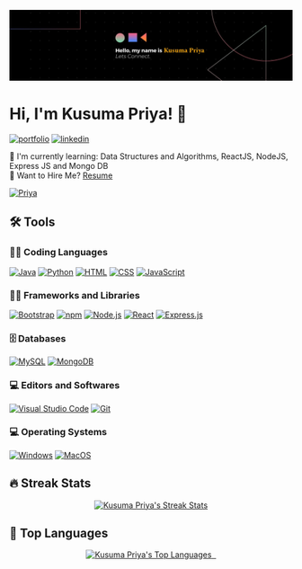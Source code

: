 ![Priya's Banner](Banner2.jpg)

# Hi, I'm Kusuma Priya! 👋

[![portfolio](https://img.shields.io/badge/my_portfolio-000?style=for-the-badge&logo=ko-fi&logoColor=white)](https://r-kusuma-priya.github.io/My_Portfolio/)
[![linkedin](https://img.shields.io/badge/linkedin-0A66C2?style=for-the-badge&logo=linkedin&logoColor=white)](https://www.linkedin.com/in/kusuma-priya-b97109255/)

🧠 I'm currently learning: Data Structures and Algorithms, ReactJS, NodeJS, Express JS and Mongo DB <br>
📃 Want to Hire Me? <a href="https://drive.google.com/file/d/1ht-hYOuiXw2f4XnWCVblGHX86sjAw6Gu/view?usp=drivesdk">Resume</a><br>

<p align="left">
<a href="https://github.com/R-Kusuma-priya">
<img src="https://komarev.com/ghpvc/?username=R-Kusuma-priya&label=Profile%20views&color=blueviolet&style=flat" alt="Priya" />
</a>
</p>

## 🛠 Tools

### 👨‍💻 Coding Languages

<p>
<!--     <a href="https://github.com/search?q=user%3AVijaykuma069+is%3Arepo+language%3Ac"><img alt="C++" src="https://img.shields.io/badge/C++-00599C?style=for-the-badge&logo=c&logoColor=white"></a> -->
<a href="https://github.com/search?q=user%3AR-Kusuma-priya+language%3Ajava&type=repositories"><img alt="Java" src="https://img.shields.io/badge/java-007396?style=for-the-badge&logo=java&logoColor=white"></a>
<a href="https://github.com/search?q=user%3AR-Kusuma-priya+language%3Apython&type=repositories"><img alt="Python" src="https://img.shields.io/badge/python-3670A0?style=for-the-badge&logo=python&logoColor=ffdd54"></a>
<a href="https://github.com/search?q=user%3AR-Kusuma-priya+language%3Ahtml&type=repositories"><img alt="HTML" src="https://img.shields.io/badge/html-E34F26?style=for-the-badge&logo=html5&logoColor=white"></a>
<a href="https://github.com/search?q=user%3AR-Kusuma-priya+language%3Acss&type=repositories"><img alt="CSS" src="https://img.shields.io/badge/css-1572B6?style=for-the-badge&logo=css3&logoColor=white"></a>
<a href="https://github.com/search?q=user%3AR-Kusuma-priya+language%3Ajavascript&type=repositories"><img alt="JavaScript" src="https://img.shields.io/badge/javascript-F7DF1E?style=for-the-badge&logo=javascript&logoColor=black"></a>



### 👨‍💻 Frameworks and Libraries

<p>
   <a href="https://github.com/search?q=user%3AR-Kusuma-priya+language%3ABootstrap&type=repositories"><img alt="Bootstrap" src="https://img.shields.io/badge/Bootstrap-7952B3?style=for-the-badge&logo=bootstrap&logoColor=white"></a>
   <a href="https://github.com/search?q=user%3AR-Kusuma-priya+language%3Anpm&type=repositories"><img alt="npm" src="https://img.shields.io/badge/npm-CB3837?style=for-the-badge&logo=npm&logoColor=white"></a>
   <a href="https://github.com/search?q=user%3AR-Kusuma-priya+language%3Anodejs&type=repositories"><img alt="Node.js" src="https://img.shields.io/badge/Node.js-339933?style=for-the-badge&logo=nodedotjs&logoColor=white"></a>
   <a href="https://github.com/search?q=user%3AR-Kusuma-priya+language%3Areact&type=repositories"><img alt="React" src="https://img.shields.io/badge/React-61DAFB?style=for-the-badge&logo=react&logoColor=black"></a>
   <a href="https://github.com/search?q=user%3AR-Kusuma-priya+language%3Aexpress&type=repositories"><img alt="Express.js" src="https://img.shields.io/badge/Express.js-000000?style=for-the-badge&logo=express&logoColor=white"></a>
</p>


### 🗄 Databases

<p>
    <a href="#"><img alt="MySQL" src="https://img.shields.io/badge/mysql-%2300f.svg?style=for-the-badge&logo=mysql&logoColor=white"></a>
    <a href="#"><img alt="MongoDB" src ="https://img.shields.io/badge/MongoDB-%234ea94b.svg?style=for-the-badge&logo=mongodb&logoColor=white"></a>
</p>  

### 💻 Editors and Softwares

<p>
    <a href="#"><img alt="Visual Studio Code" src="https://img.shields.io/badge/Visual%20Studio%20Code-0078d7.svg?style=for-the-badge&logo=visual-studio-code&logoColor=white"></a>
    <a href="#"><img alt="Git" src="https://img.shields.io/badge/git-%23F05033.svg?style=for-the-badge&logo=git&logoColor=white"></a>
</p>

### 💻 Operating Systems

<p>
    <a href="#"><img alt="Windows" src="https://img.shields.io/badge/Windows-0078D6?style=for-the-badge&logo=windows&logoColor=white"></a>
    <a href="#"><img alt="MacOS" src="https://img.shields.io/badge/MacOS-3DDC84?style=for-the-badge&logo=android&logoColor=white"></a>
</p> 


## 🔥 Streak Stats

<p align="center">
<a href="https://github.com/R-Kusuma-priya">
<img title="🔥" alt="Kusuma Priya's Streak Stats" src="https://github-readme-streak-stats.herokuapp.com?user=R-Kusuma-priya&theme=radical&date_format=M%20j%5B%2C%20Y%5D&background=202124&ring=DB7063&fire=FF8273&currStreakNum=DB7063&sideNums=DB7063&sideLabels=FFFFFF&currStreakLabel=DDDDDD&dates=DB7063"/>
</a>
</p>

## 🔧 Top Languages

<p align="center">
<a href="https://github.com/R-Kusuma-priya">
<img title="🔥" alt="Kusuma Priya's Top Languages" src="https://github-readme-stats.vercel.app/api/top-langs/?username=R-Kusuma-priya&bg_color=202124&text_color=fcfcfa&title_color=ff8070&icon_color=ff8070"/>
 </a>
</p>
